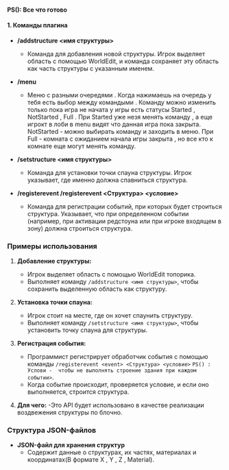 #### PS(): Все что готово 

#### 1. **Команды плагина**

- **/addstructure <имя структуры>**
  - Команда для добавления новой структуры. Игрок выделяет область с помощью WorldEdit, и команда сохраняет эту область как часть структуры с указанным именем.

- **/menu**
  - Меню с разными  очередями . Когда нажимаешь на очередь у тебя есть выбор между командыми . Команду можно изменить только пока игра не начата у игры есть статусы Started , NotStarted , Full . При Started уже незя менять команду , а еще игрокт в лоби в menu видят что данная игра пока закрыта.     
    NotStarted - можно выбирать команду и заходить в меню. При Full - комната с ожиданием начала игры закрыта , но все кто к комнате еще могут менять команду.

- **/setstructure <имя структуры>**
  - Команда для установки точки спауна структуры. Игрок указывает, где именно должна спавниться структура.

- **/registerevent /registerevent <event> <Структура> <условие>**
  - Команда для регистрации событий, при которых будет строиться структура. Указывает, что при определенном событии (например, при активации редстоуна или при игроке входящем в зону) должна строиться структура.

### Примеры использования

1. **Добавление структуры:**
   - Игрок выделяет область с помощью WorldEdit топорика.
   - Выполняет команду `/addstructure <имя структуры>`, чтобы сохранить выделенную область как структуру.

2. **Установка точки спауна:**
   - Игрок стоит на месте, где он хочет спаунить структуру.
   - Выполняет команду `/setstructure <имя структуры>`, чтобы установить точку спауна для структуры.

3. **Регистрация события:**
   - Программист регистрирует обработчик события с помощью команды `/registerevent <event> <Структура> <условие>` `PS() : Услови -  чтобы не выполнять строение здания при каждом событии>`.
   - Когда событие происходит, проверяется условие, и если оно выполняется, строится структура.

4. **Для чего:**
   -Это API будет использовано в качестве реализации воздвежения структуры по блочно.

### Структура JSON-файлов

- **JSON-файл для хранения структур**
  - Содержит данные о структурах, их частях, материалах и координатах(В формате X , Y , Z , Material).
